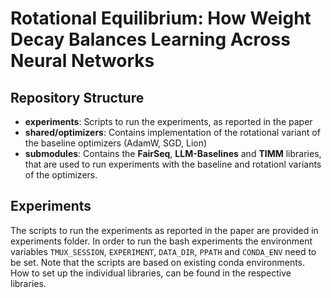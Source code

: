 # Rotational Equilibrium: How Weight Decay Balances Learning Across Neural Networks

## Repository Structure
* **experiments**: Scripts to run the experiments, as reported in the paper
* **shared/optimizers**: Contains implementation of the rotational variant of the baseline optimizers (AdamW, SGD, Lion)
* **submodules**: Contains the **FairSeq**, **LLM-Baselines** and **TIMM** libraries, that are used to run experiments with the baseline and rotationl variants of the optimizers.

## Experiments
The scripts to run the experiments as reported in the paper are provided in experiments folder.
In order to run the bash experiments the environment variables `TMUX_SESSION`, `EXPERIMENT`, `DATA_DIR`, `PPATH` and `CONDA_ENV` need to be set.
Note that the scripts are based on existing conda environments. How to set up the individual libraries, can be found in the respective libraries.
